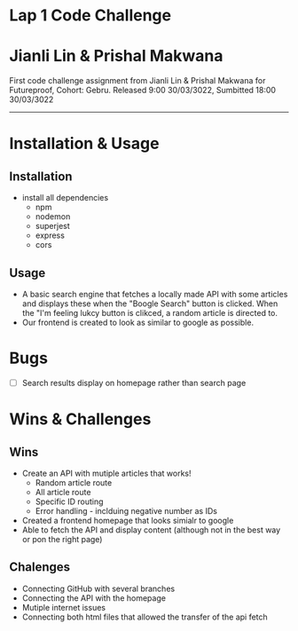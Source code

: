 # Lap 1 Code Challenge

# Jianli Lin & Prishal Makwana

First code challenge assignment from Jianli Lin & Prishal Makwana for Futureproof, Cohort: Gebru. Released 9:00 30/03/3022, Sumbitted 18:00 30/03/3022

---

# Installation & Usage

## Installation

- install all dependencies
  - npm
  - nodemon
  - superjest
  - express
  - cors

## Usage

- A basic search engine that fetches a locally made API with some articles and displays these when the "Boogle Search" button is clicked. When the "I'm feeling lukcy button is clikced, a random article is directed to.
- Our frontend is created to look as similar to google as possible. 

# Bugs

- [ ] Search results display on homepage rather than search page

# Wins & Challenges

## Wins

- Create an API with mutiple articles that works!
  - Random article route
  - All article route
  - Specific ID routing
  - Error handling - inclduing negative number as IDs
- Created a frontend homepage that looks simialr to google
- Able to fetch the API and display content (although not in the best way or pon the right page)

## Chalenges

- Connecting GitHub with several branches
- Connecting the API with the homepage
- Mutiple internet issues
- Connecting both html files that allowed the transfer of the api fetch
